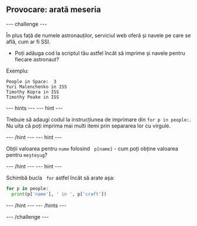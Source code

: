 ## Provocare: arată meseria

\--- challenge \---

În plus față de numele astronauților, serviciul web oferă și navele pe care se află, cum ar fi SSI.

+ Poți adăuga cod la scriptul tău astfel încât să imprime și navele pentru fiecare astronaut? 

Exemplu:

    People in Space:  3
    Yuri Malenchenko in ISS
    Timothy Kopra in ISS
    Timothy Peake in ISS
    

\--- hints \--- \--- hint \---

Trebuie să adaugi codul la instrucțiunea de imprimare din ` for p in people: `. Nu uita că poți imprima mai multi itemi prin separarea lor cu virgule.

\--- /hint \--- \--- hint \---

Obții valoarea pentru ` nume ` folosind ` p[name]` - cum poți obține valoarea pentru ` meșteșug `?

\--- /hint \--- \--- hint \---

Schimbă bucla ` for` astfel încât să arate așa:

```python
for p in people:
  print(p['name'], ' in ', p['craft'])
```

\--- /hint \--- \--- /hints \---

\--- /challenge \---
